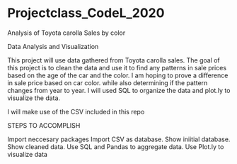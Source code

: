 # Projectclass_CodeL_2020

Analysis of Toyota carolla Sales by color

Data Analysis and Visualization

This project will use data gathered from Toyota carolla sales. The goal of this project is to clean the data and use it to find any patterns in sale prices based on the age of the car and the color. I am hoping to prove a difference in sale price based on car color. while also determining if the pattern changes from year to year. I will used SQL to organize the data and plot.ly to visualize the data. 

I will make use of the CSV included in this repo

STEPS TO ACCOMPLISH

Import neccesary packages
Import CSV as database.
Show iniitial database.
Show cleaned data.
Use SQL and Pandas to aggregate data.
Use Plot.ly to visualize data
